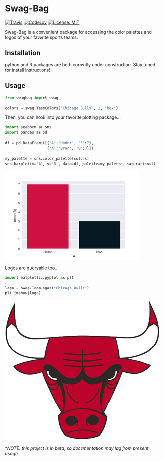 # Swag-Bag

[![Travis](https://img.shields.io/travis/slizb/swag-bag.svg)]()
[![Codecov](https://img.shields.io/codecov/c/github/slizb/swag-bag.svg)]()
[![License: MIT](https://img.shields.io/badge/License-MIT-yellow.svg)](https://opensource.org/licenses/MIT)

Swag-Bag is a convenient package for accessing the color palettes and logos of your favorite sports teams.

## Installation

python and R packages are both currently under construction.  Stay tuned for install instructions!

## Usage

``` python
from swagbag import swag

colors = swag.TeamColors("Chicago Bulls", 2, "hex")
```

Then, you can hook into your favorite plotting package...

``` python
import seaborn as sns
import pandas as pd

df = pd.DataFrame([{'A':'Hodor', 'B':7},
                   {'A':'Bran', 'B':3}])

my_palette = sns.color_palette(colors)
sns.barplot(x='A', y='B', data=df, palette=my_palette, saturation=1)
```
![bulls plot](https://github.com/slizb/swag-bag/blob/master/python/swagbag/examples/bulls.png "bulls plot")

Logos are queryable too...

``` python
import matplotlib.pyplot as plt

logo = swag.TeamLogos("Chicago Bulls")
plt.imshow(logo)
```
<img src="https://github.com/slizb/swag-bag/blob/master/python/swagbag/examples/bulls_logo.png" width="500">

*_NOTE: this project is in beta, so documentation may lag from present usage_
